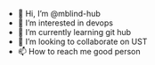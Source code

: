 - 👋 Hi, I’m @mblind-hub
- 👀 I’m interested in devops
- 🌱 I’m currently learning git hub
- 💞️ I’m looking to collaborate on UST
- 📫 How to reach me good person

<!---
mblind-hub/mblind-hub is a ✨ special ✨ repository because its `README.md` (this file) appears on your GitHub profile.
You can click the Preview link to take a look at your changes.
--->
